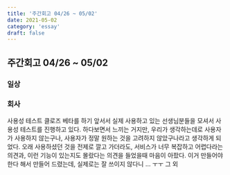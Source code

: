 ```yaml
---
title: '주간회고 04/26 ~ 05/02'
date: 2021-05-02
category: 'essay'
draft: false
---
```


## 주간회고 04/26 ~ 05/02

### 일상

### 회사

사용성 테스트
클로즈 베타를 하기 앞서서 실제 사용하고 있는 선생님분들을 모셔서 사용성 테스트를 진행하고 있다. 하다보면서 느끼는 거지만, 우리가 생각하는데로 사용자가 사용하지 않는구나, 사용자가 정말 원하는 것을 고려하지 않았구나라고 생각하게 되었다. 오래 사용하셨던 것을 전제로 깔고 가더라도, 서비스가 너무 복잡하고 어렵다라는 의견과, 이런 기능이 있는지도 몰랐다는 의견을 들었을때 마음이 아팠다. 이거 만들어야 한다 해서 만들어 드렸는데, 실제로는 잘 쓰이지 않다니 … ㅜㅜ
그 외